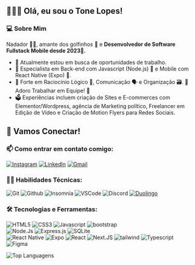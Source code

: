 ## 🏄🏼‍♂️ Olá, eu sou o Tone Lopes! 

### 💻 Sobre Mim
Nadador 🏊‍♂️, amante dos golfinhos 🐬 e **Desenvolvedor de Software Fullstack Mobile desde 2023📲.**

- 🔭 Atualmente estou em busca de oportunidades de trabalho.
- 🧠 Especialista em Back-end com Javascript (Node.js) 🧠 e Mobile com React Native (Expo) 🚀.
- 💪 Forte em Raciocínio Lógico 🧮, Comunicação 🗣️ e Organização 🗃️. 👥 Adoro Trabalhar em Equipe! 👥
- 🗳️ Experiências incluem criação de Sites e E-commerces com Elementor/Wordpress, agência de Marketing político, Freelancer em Edição de Vídeo e Criação de Motion Flyers para Redes Sociais.

## 🚀 Vamos Conectar!

### 📫 Como entrar em contato comigo:
[![Instagram](https://img.shields.io/badge/Instagram-E4405F?style=for-the-badge&logo=instagram&logoColor=white)](https://www.instagram.com/tonelopesm/)
[![LinkedIn](https://img.shields.io/badge/LinkedIn-0077B5?style=for-the-badge&logo=linkedin&logoColor=white)](www.linkedin.com/in/tone-lopes-frontend)
[![Gmail](https://img.shields.io/badge/Gmail-D14836?style=for-the-badge&logo=gmail&logoColor=white)]( tonelops.dev@gmail.com)

### 🧑‍💻 Habilidades Técnicas:
![Git](https://img.shields.io/badge/GIT-E44C30?style=for-the-badge&logo=git&logoColor=white)
![Github](https://img.shields.io/badge/GitHub-100000?style=for-the-badge&logo=github&logoColor=white)
![Insomnia](https://img.shields.io/badge/Insomnia-5849be?style=for-the-badge&logo=Insomnia&logoColor=white)
![VSCode](https://img.shields.io/badge/Visual_Studio_Code-0078D4?style=for-the-badge&logo=visual%20studio%20code&logoColor=white)
![Discord](https://img.shields.io/badge/Discord-5865F2?style=for-the-badge&logo=discord&logoColor=white)
[![Duolingo](https://img.shields.io/badge/Duolingo-58CC02?style=for-the-badge&logo=Duolingo&logoColor=white)](https://www.duolingo.com/profile/ToneLopes)

### 🛠️ Tecnologias e Ferramentas:
![HTML5](https://img.shields.io/badge/HTML5-E34F26?style=for-the-badge&logo=html5&logoColor=white)
![CSS3](https://img.shields.io/badge/CSS3-1572B6?style=for-the-badge&logo=css3&logoColor=white)
![Javascript](https://img.shields.io/badge/JavaScript-323330?style=for-the-badge&logo=javascript&logoColor=F7DF1E)
![bootstrap](https://img.shields.io/badge/Bootstrap-563D7C?style=for-the-badge&logo=bootstrap&logoColor=white)<br>
![Node.Js](https://img.shields.io/badge/Node%20js-339933?style=for-the-badge&logo=nodedotjs&logoColor=white)
![Express.js](https://img.shields.io/badge/Express%20js-000000?style=for-the-badge&logo=express&logoColor=white)
![SQLite](https://img.shields.io/badge/SQLite-07405E?style=for-the-badge&logo=sqlite&logoColor=white)<br>
![React Native](https://img.shields.io/badge/React_Native-20232A?style=for-the-badge&logo=react&logoColor=61DAFB)
![Expo](https://img.shields.io/badge/Expo-1B1F23?style=for-the-badge&logo=expo&logoColor=white)
![React](https://img.shields.io/badge/React-20232A?style=for-the-badge&logo=react&logoColor=61DAFB)
![Next.JS](https://img.shields.io/badge/next%20js-000000?style=for-the-badge&logo=nextdotjs&logoColor=white)
![tailwind](https://img.shields.io/badge/Tailwind_CSS-38B2AC?style=for-the-badge&logo=tailwind-css&logoColor=white)
![Typescript](https://img.shields.io/badge/TypeScript-007ACC?style=for-the-badge&logo=typescript&logoColor=white)<br>
![Figma](https://img.shields.io/badge/Figma-9400D3?style=for-the-badge&logo=figma&logoColor=white)


![Top Languagens](https://github-readme-stats.vercel.app/api/top-langs/?username=tonelopes-dev&theme=tokyonight&custom_title=Top%20%Línguagens)




<!-- Continue adicionando os ícones correspondentes às suas habilidades técnicas aqui -->

